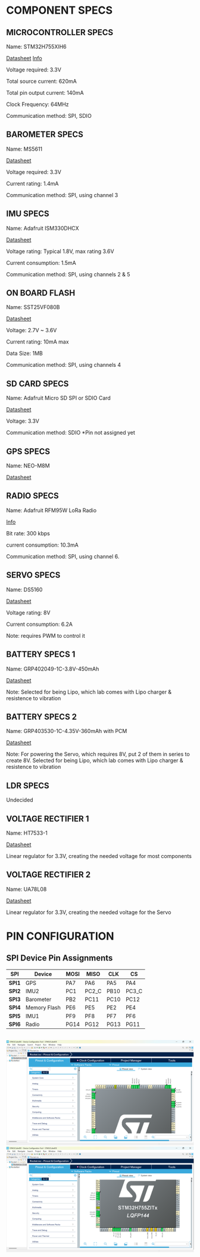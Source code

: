 # COMPONENT SPECS

## MICROCONTROLLER SPECS
Name: STM32H755XIH6

[Datasheet](https://www.st.com/resource/en/datasheet/stm32h755bi.pdf)
[Info](https://www.st.com/resource/en/application_note/an4938-getting-started-with-stm32h74xig-and-stm32h75xig-mcu-hardware-development-stmicroelectronics.pdf)

Voltage required: 3.3V

Total source current: 620mA

Total pin output current: 140mA

Clock Frequency: 64MHz

Communication method: SPI, SDIO

## BAROMETER SPECS
Name: MS5611

[Datasheet](https://www.te.com/commerce/DocumentDelivery/DDEController?Action=showdoc&DocId=Data+Sheet%7FMS5611-01BA03%7FB3%7Fpdf%7FEnglish%7FENG_DS_MS5611-01BA03_B3.pdf%7FCAT-BLPS0036)

Voltage required: 3.3V

Current rating: 1.4mA

Communication method: SPI, using channel 3
## IMU SPECS
Name: Adafruit ISM330DHCX

[Datasheet](https://www.st.com/resource/en/datasheet/ism330dhcx.pdf)

Voltage rating: Typical 1.8V, max rating 3.6V

Current consumption: 1.5mA

Communication method: SPI, using channels 2 & 5

## ON BOARD FLASH
Name: SST25VF080B

[Datasheet](http://ww1.microchip.com/downloads/en/DeviceDoc/20005045C.pdf)

Voltage: 2.7V ~ 3.6V

Current rating: 10mA max

Data Size: 1MB

Communication method: SPI, using channels 4
## SD CARD SPECS
Name: Adafruit Micro SD SPI or SDIO Card

[Datasheet](https://cdn-learn.adafruit.com/downloads/pdf/adafruit-microsd-spi-sdio.pdf)

Voltage: 3.3V

Communication method: SDIO *Pin not assigned yet
## GPS SPECS
Name: NEO-M8M

[Datasheet](https://content.u-blox.com/sites/default/files/products/documents/NEO-M8_ProductSummary_UBX-16000345.pdf)


## RADIO SPECS
Name: Adafruit RFM95W LoRa Radio

[Info](https://www.adafruit.com/product/3072)

Bit rate: 300 kbps

current consumption: 10.3mA

Communication method: SPI, using channel 6.
## SERVO SPECS
Name: DS5160

[Datasheet](https://m.media-amazon.com/images/I/81EFGw8qkhL.pdf)

Voltage rating: 8V

Current consumption: 6.2A

Note: requires PWM to control it
## BATTERY SPECS 1
Name: GRP402049-1C-3.8V-450mAh

[Datasheet](https://drive.google.com/file/d/1r1or5fdFM2Az3-8GFAZaegb-1_r7XS7f/view)

Note: Selected for being Lipo, which lab comes with Lipo charger & resistence to vibration
## BATTERY SPECS 2
Name: GRP403530-1C-4.35V-360mAh with PCM

[Datasheet](https://drive.google.com/file/d/1zsI7abhJyncET1ZgONkUpj0koPwNgk_m/view)

Note: For powering the Servo, which requires 8V, put 2 of them in series to create 8V. Selected for being Lipo, which lab comes with Lipo charger & resistence to vibration
## LDR SPECS
Undecided
## VOLTAGE RECTIFIER 1
Name: HT7533-1

[Datasheet](http://www.e-ele.net/DataSheet/HT75XX-1.pdf)

 Linear regulator for 3.3V, creating the needed voltage for most components
## VOLTAGE RECTIFIER 2
Name: UA78L08

[Datasheet](https://www.ti.com/lit/ds/symlink/ua78l.pdf?ts=1743278162471&ref_url=https%253A%252F%252Fwww.google.com%252F)

 Linear regulator for 3.3V, creating the needed voltage for the Servo
# PIN CONFIGURATION
## SPI Device Pin Assignments

| **SPI**  | **Device**     | **MOSI** | **MISO** | **CLK** | **CS**  |
|----------|--------------|---------|---------|------|------|
| **SPI1** | GPS         | PA7     | PA6     | PA5  | PA4    |
| **SPI2** | IMU2        | PC1     | PC2_C   | PB10 | PC3_C    |
| **SPI3** | Barometer   | PB2     | PC11    | PC10 | PC12  |
| **SPI4** | Memory Flash | PE6     | PE5     | PE2  | PE4    |
| **SPI5** | IMU1        | PF9     | PF8     | PF7  | PF6    |
| **SPI6** | Radio       | PG14    | PG12    | PG13 | PG11    |
##

![Pinout1](Pinout_1.png)
![Pinout2](Pinout_2.png)
